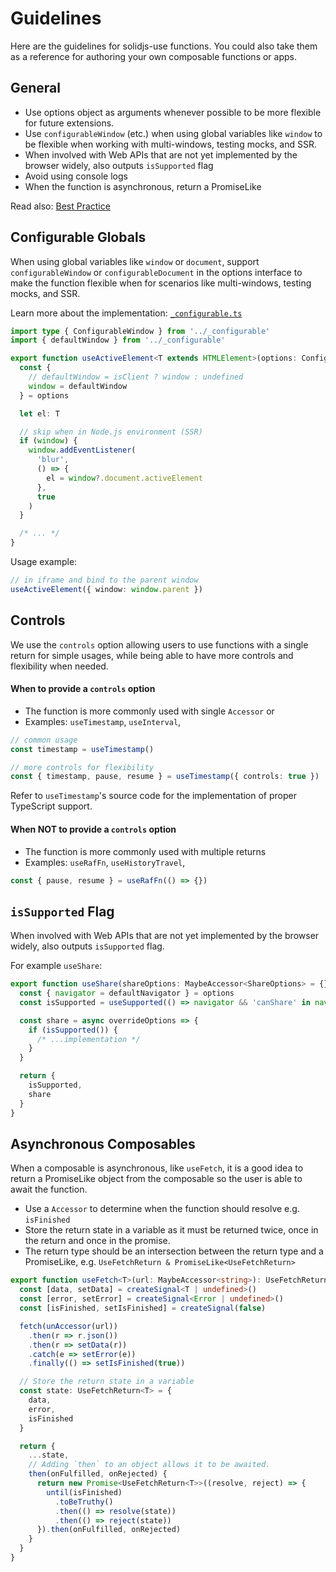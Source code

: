 # Guidelines

Here are the guidelines for solidjs-use functions. You could also take them as a reference for authoring your own composable functions or apps.

## General

- Use options object as arguments whenever possible to be more flexible for future extensions.
- Use `configurableWindow` (etc.) when using global variables like `window` to be flexible when working with multi-windows, testing mocks, and SSR.
- When involved with Web APIs that are not yet implemented by the browser widely, also outputs `isSupported` flag
- Avoid using console logs
- When the function is asynchronous, return a PromiseLike

Read also: [Best Practice](/solidjs-use/best-practice)

## Configurable Globals

When using global variables like `window` or `document`, support `configurableWindow` or `configurableDocument` in the options interface to make the function flexible when for scenarios like multi-windows, testing mocks, and SSR.

Learn more about the implementation: [`_configurable.ts`](https://github.com/solidjs-use/solidjs-use/blob/main/packages/core/_configurable.ts)

```ts
import type { ConfigurableWindow } from '../_configurable'
import { defaultWindow } from '../_configurable'

export function useActiveElement<T extends HTMLElement>(options: ConfigurableWindow = {}) {
  const {
    // defaultWindow = isClient ? window : undefined
    window = defaultWindow
  } = options

  let el: T

  // skip when in Node.js environment (SSR)
  if (window) {
    window.addEventListener(
      'blur',
      () => {
        el = window?.document.activeElement
      },
      true
    )
  }

  /* ... */
}
```

Usage example:

```ts
// in iframe and bind to the parent window
useActiveElement({ window: window.parent })
```

## Controls

We use the `controls` option allowing users to use functions with a single return for simple usages, while being able to have more controls and flexibility when needed.

#### When to provide a `controls` option

- The function is more commonly used with single `Accessor` or
- Examples: `useTimestamp`, `useInterval`,

```ts
// common usage
const timestamp = useTimestamp()

// more controls for flexibility
const { timestamp, pause, resume } = useTimestamp({ controls: true })
```

Refer to `useTimestamp`'s source code for the implementation of proper TypeScript support.

#### When **NOT** to provide a `controls` option

- The function is more commonly used with multiple returns
- Examples: `useRafFn`, `useHistoryTravel`,

```ts
const { pause, resume } = useRafFn(() => {})
```

## `isSupported` Flag

When involved with Web APIs that are not yet implemented by the browser widely, also outputs `isSupported` flag.

For example `useShare`:

```ts
export function useShare(shareOptions: MaybeAccessor<ShareOptions> = {}, options: ConfigurableNavigator = {}) {
  const { navigator = defaultNavigator } = options
  const isSupported = useSupported(() => navigator && 'canShare' in navigator)

  const share = async overrideOptions => {
    if (isSupported()) {
      /* ...implementation */
    }
  }

  return {
    isSupported,
    share
  }
}
```

## Asynchronous Composables

When a composable is asynchronous, like `useFetch`, it is a good idea to return a PromiseLike object from the composable
so the user is able to await the function.

- Use a `Accessor` to determine when the function should resolve e.g. `isFinished`
- Store the return state in a variable as it must be returned twice, once in the return and once in the promise.
- The return type should be an intersection between the return type and a PromiseLike, e.g. `UseFetchReturn & PromiseLike<UseFetchReturn>`

```ts
export function useFetch<T>(url: MaybeAccessor<string>): UseFetchReturn<T> & PromiseLike<UseFetchReturn<T>> {
  const [data, setData] = createSignal<T | undefined>()
  const [error, setError] = createSignal<Error | undefined>()
  const [isFinished, setIsFinished] = createSignal(false)

  fetch(unAccessor(url))
    .then(r => r.json())
    .then(r => setData(r))
    .catch(e => setError(e))
    .finally(() => setIsFinished(true))

  // Store the return state in a variable
  const state: UseFetchReturn<T> = {
    data,
    error,
    isFinished
  }

  return {
    ...state,
    // Adding `then` to an object allows it to be awaited.
    then(onFulfilled, onRejected) {
      return new Promise<UseFetchReturn<T>>((resolve, reject) => {
        until(isFinished)
          .toBeTruthy()
          .then(() => resolve(state))
          .then(() => reject(state))
      }).then(onFulfilled, onRejected)
    }
  }
}
```
